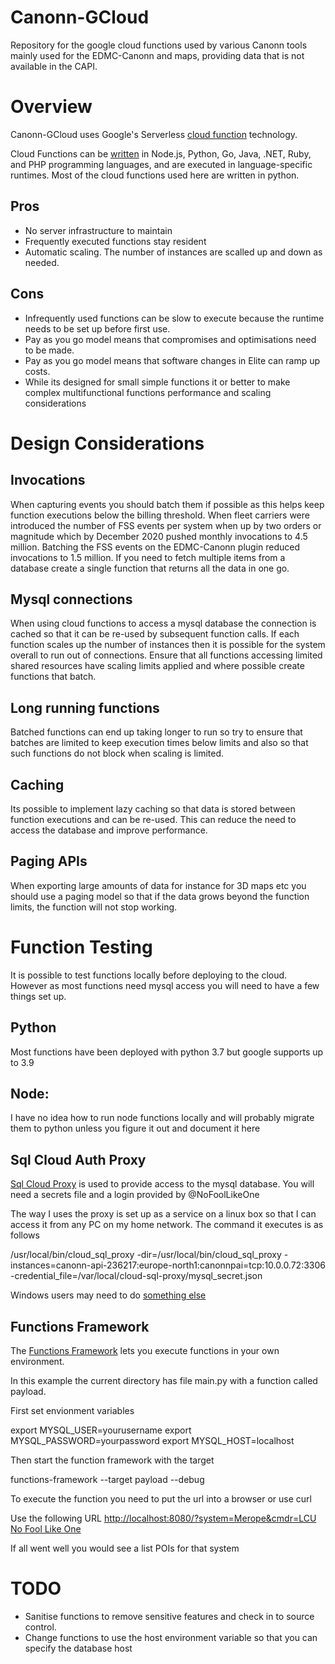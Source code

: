 # Canonn-GCloud
Repository for the google cloud functions used by various Canonn tools mainly used for the EDMC-Canonn and maps, providing data that is not available in the CAPI.

# Overview

Canonn-GCloud uses Google's Serverless [cloud function](https://cloud.google.com/functions "Google Cloud Functions") technology. 

Cloud Functions can be [written](https://cloud.google.com/functions/docs/writing "Writing Cloud Functions") in Node.js, Python, Go, Java, .NET, Ruby, and PHP programming languages, and are executed in language-specific runtimes. Most of the cloud functions used here are written in python.

## Pros
* No server infrastructure to maintain
* Frequently executed functions stay resident
* Automatic scaling. The number of instances are scalled up and down as needed. 

## Cons
* Infrequently used functions can be slow to execute because the runtime needs to be set up before first use.
* Pay as you go model means that compromises and optimisations need to be made.
* Pay as you go model means that software changes in Elite can ramp up costs. 
* While its designed for small simple functions it or better to make complex multifunctional functions performance and scaling considerations

# Design Considerations

## Invocations
When capturing events you should batch them if possible as this helps keep function executions below the billing threshold.  When fleet carriers were introduced the number of FSS events per system when up by two orders or magnitude which by December 2020 pushed monthly invocations to 4.5 million. Batching the FSS events on the EDMC-Canonn plugin reduced invocations to 1.5 million. If you need to fetch multiple items from a database create a single function that returns all the data in one go.

## Mysql connections
When using cloud functions to access a mysql database the connection is cached so that it can be re-used by subsequent function calls. If each function scales up the number of instances then it is possible for the system overall to run out of connections. Ensure that all functions accessing limited shared resources have scaling limits applied and where possible create functions that batch.

## Long running functions
Batched functions can end up taking longer to run so try to ensure that batches are limited to keep execution times below limits and also so that such functions do not block when scaling is limited. 

## Caching
Its possible to implement lazy caching so that data is stored between function executions and can be re-used. This can reduce the need to access the database and improve performance. 

## Paging APIs
When exporting large amounts of data for instance for 3D maps etc you should use a paging model so that if the data grows beyond the function limits, the function will not stop working. 

# Function Testing

It is possible to test functions locally before deploying to the cloud. However as most functions need mysql access you will need to have a few things set up.

## Python 
Most functions have been deployed with python 3.7 but google supports up to 3.9

## Node: 
I have no idea how to run node functions locally and will probably migrate them to python unless you figure it out and document it here

## Sql Cloud Auth Proxy

[Sql Cloud Proxy](https://cloud.google.com/sql/docs/mysql/sql-proxy "Google Sql Cloud Proxy") is used to provide access to the mysql database. You will need a secrets file and a login provided by @NoFoolLikeOne

The way I uses the proxy is set up as a service on a linux box so that I can access it from any PC on my home network. The command it executes is as follows

/usr/local/bin/cloud_sql_proxy -dir=/usr/local/bin/cloud_sql_proxy -instances=canonn-api-236217:europe-north1:canonnpai=tcp:10.0.0.72:3306 -credential_file=/var/local/cloud-sql-proxy/mysql_secret.json

Windows users may need to do [something else](https://github.com/GoogleCloudPlatform/cloudsql-proxy/releases "Cloudsql Proxy Releases")

## Functions Framework
The [Functions Framework](https://cloud.google.com/functions/docs/functions-framework "Functions Framework") lets you execute functions in your own environment. 

In this example the current directory has file main.py with a function called payload. 

First set envionment variables

export MYSQL_USER=yourusername
export MYSQL_PASSWORD=yourpassword
export MYSQL_HOST=localhost

Then start the function framework with the target

functions-framework --target payload --debug 

To execute the function you need to put the url into a browser or use curl

Use the following URL  [http://localhost:8080/?system=Merope&cmdr=LCU No Fool Like One](http://localhost:8080/?system=Merope&cmdr=LCU%20No%20Fool%20Like%20One)

If all went well you would see a list POIs for that system

# TODO

* Sanitise functions to remove sensitive features and check in to source control. 
* Change functions to use the host environment variable so that you can specify the database host



